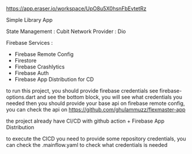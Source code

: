 https://app.eraser.io/workspace/UpO8u5X0hsnFbEvtetRz

Simple Library App 

State Management : Cubit
Network Provider : Dio

Firebase Services : 
- Firebase Remote Config
- Firestore
- Firebase Crashlytics
- Firebase Auth
- Firebase App Distribution for CD

to run this project, you should provide firebase credentials 
see firebase-options.dart and see the bottom block, you will see what credentials you needed
then you should provide your base api on firebase remote config,
you can check the api on https://github.com/ghulammuzz/flexmaster-app

the project already have CI/CD with github action + Firebase App Distribution

to execute the CICD you need to provide some repository credentials, you can check the .mainflow.yaml to check what credentials is needed
